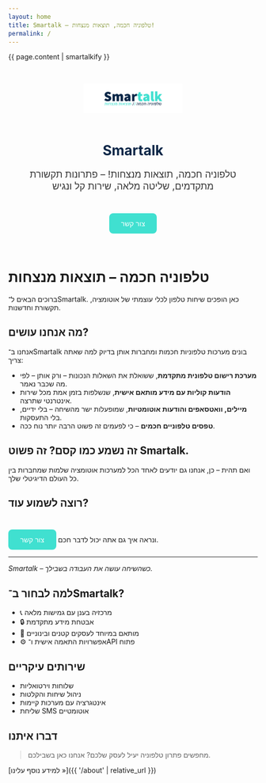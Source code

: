 ```yaml
---
layout: home
title: Smartalk – טלפוניה חכמה, תוצאות מנצחות!
permalink: /
---
```



{{ page.content | smartalkify }}


<div style="text-align: center; padding: 2rem;">
  <img src="https://raw.githubusercontent.com/David-wacholder/smartalk.ovh/refs/heads/main/assets/images/%E2%80%8F%E2%80%8Fsmartalk-logo.png" alt="Smartalk Logo" style="max-width: 200px; margin-bottom: 1rem;" />
  <h1 style="color: #0A2647;">Smartalk</h1>
  <p style="font-size: 1.2rem; color: #333;">טלפוניה חכמה, תוצאות מנצחות! – פתרונות תקשורת מתקדמים, שליטה מלאה, שירות קל ונגיש</p>
  <a href="{{ '/contact' | relative_url }}" style="display: inline-block; margin-top: 1.5rem; padding: 0.75rem 1.5rem; background-color: #40E0D0; color: white; border-radius: 8px; text-decoration: none;">צור קשר</a>
</div>

# טלפוניה חכמה – תוצאות מנצחות

ברוכים הבאים ל־<span class="smartalk-word">Smartalk</span>.
כאן הופכים שיחות טלפון לכלי עוצמתי של אוטומציה, תקשורת וחדשנות.

## מה אנחנו עושים?

אנחנו ב־Smartalk בונים מערכות טלפוניות חכמות ומחברות אותן בדיוק למה שאתה צריך:

- **מערכת רישום טלפונית מתקדמת**, ששואלת את השאלות הנכונות – ורק אותן – לפי מה שכבר נאמר.
- **הודעות קוליות עם מידע מותאם אישית**, שנשלפות בזמן אמת מכל שירות אינטרנטי שתרצה.
- **מיילים, וואטסאפים והודעות אוטומטיות**, שמופעלות ישר מהשיחה – בלי ידיים, בלי התעסקות.
- **טפסים טלפוניים חכמים** – כי לפעמים זה פשוט הרבה יותר נוח ככה.

## זה נשמע כמו קסם? זה פשוט Smartalk.

ואם תהית – כן, אנחנו גם יודעים לאחד הכל למערכות אוטומציה שלמות שמחברות בין כל העולם הדיגיטלי שלך.

## רוצה לשמוע עוד?

<a href="{{ '/contact' | relative_url }}" style="display: inline-block; margin-top: 1.5rem; padding: 0.75rem 1.5rem; background-color: #40E0D0; color: white; border-radius: 8px; text-decoration: none;">צור קשר</a> </div> ונראה איך גם אתה יכול לדבר חכם.

---

*Smartalk – כשהשיחה עושה את העבודה בשבילך.*


## למה לבחור ב־Smartalk?

- 📞 מרכזיה בענן עם גמישות מלאה
- 🔒 אבטחת מידע מתקדמת
- 💼 מותאם במיוחד לעסקים קטנים ובינוניים
- ⚙️ אפשרויות התאמה אישית ו־API פתוח

## שירותים עיקריים

- שלוחות וירטואליות
- ניהול שיחות והקלטות
- אינטגרציה עם מערכות קיימות
- שליחת SMS אוטומטיים

## דברו איתנו

> מחפשים פתרון טלפוניה יעיל לעסק שלכם? אנחנו כאן בשבילכם.

[למידע נוסף עלינו »]({{ '/about' | relative_url }})
